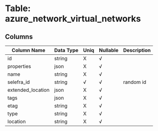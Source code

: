 # Table: azure_network_virtual_networks

## Columns 

|  Column Name   |  Data Type  | Uniq | Nullable | Description | 
|  ----  | ----  | ----  | ----  | ---- | 
| id | string | X | √ |  | 
| properties | json | X | √ |  | 
| name | string | X | √ |  | 
| selefra_id | string | √ | √ | random id | 
| extended_location | json | X | √ |  | 
| tags | json | X | √ |  | 
| etag | string | X | √ |  | 
| type | string | X | √ |  | 
| location | string | X | √ |  | 


